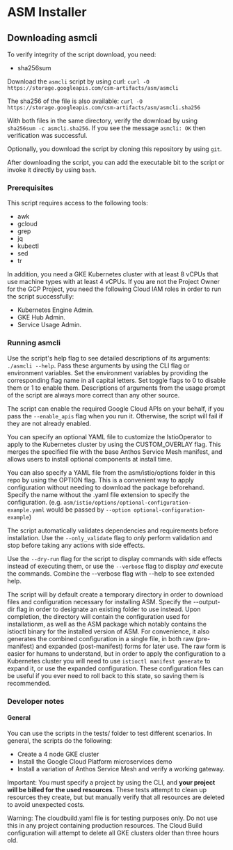 # ASM Installer

[Anthos Service Mesh]: https://cloud.google.com/anthos/service-mesh/

## Downloading asmcli

To verify integrity of the script download, you need:

- sha256sum

Download the `asmcli` script by using curl:
`curl -O https://storage.googleapis.com/csm-artifacts/asm/asmcli`

The sha256 of the file is also available:
`curl -O https://storage.googleapis.com/csm-artifacts/asm/asmcli.sha256`

With both files in the same directory, verify the download by using
`sha256sum -c asmcli.sha256`. If you see the message `asmcli: OK`
then verification was successful.

Optionally, you download the script by cloning this repository by using `git`.

After downloading the script, you can add the executable bit to the script or
invoke it directly by using `bash`.

### Prerequisites

This script requires access to the following tools:

- awk
- gcloud
- grep
- jq
- kubectl
- sed
- tr

In addition, you need a GKE Kubernetes cluster with at least 8 vCPUs that use
machine types with at least 4 vCPUs. If you are not the Project Owner for
the GCP Project, you need the following Cloud IAM roles in order to run the
script successfully:

- Kubernetes Engine Admin.
- GKE Hub Admin.
- Service Usage Admin.

### Running asmcli

Use the script's help flag to see detailed descriptions of its arguments:
`./asmcli --help`. Pass these arguments by using the CLI flag or
environment variables. Set the environment variables by providing the
corresponding flag name in all capital letters. Set toggle flags to 0 to
disable them or 1 to enable them. Descriptions of arguments from the usage
prompt of the script are always more correct than any other source.

The script can enable the required Google Cloud APIs on your behalf, if you
pass the `--enable_apis` flag when you run it. Otherwise, the script will fail
if they are not already enabled.

You can specify an optional YAML file to customize the IstioOperator to apply
to the Kubernetes cluster by using the CUSTOM\_OVERLAY flag. This merges the
specified file with the base Anthos Service Mesh manifest, and allows users to
install optional components at install time.

You can also specify a YAML file from the asm/istio/options folder in this
repo by using the OPTION flag. This is a convenient way to apply configuration
without needing to download the package beforehand. Specify the name without
the .yaml file extension to specify the configuration. (e.g.
`asm/istio/options/optional-configuration-example.yaml` would be passed by
`--option optional-configuration-example`)

The script automatically validates dependencies and requirements before
installation. Use the `--only_validate` flag to _only_ perform
validation and stop before taking any actions with side effects.

Use the `--dry-run` flag for the script to display commands with side effects
instead of executing them, or use the `--verbose` flag to display _and_ execute
the commands. Combine the --verbose flag with --help to see extended help.

The script will by default create a temporary directory in order to download
files and configuration necessary for installing ASM. Specify the --output-dir
flag in order to designate an existing folder to use instead. Upon completion,
the directory will contain the configuration used for installationm, as well as
the ASM package which notably contains the istioctl binary for the installed
version of ASM. For convenience, it also generates the combined configuration
in a single file, in both raw (pre-manifest) and expanded (post-manifest) forms
for later use. The raw form is easier for humans to understand, but in order
to apply the configuration to a Kubernetes cluster you will need to use
`istioctl manifest generate` to expand it, or use the expanded configuration.
These configuration files can be useful if you ever need to roll back to this
state, so saving them is recommended.

### Developer notes

#### General

You can use the scripts in the tests/ folder to test different scenarios. In
general, the scripts do the following:

- Create a 4 node GKE cluster
- Install the Google Cloud Platform microservices demo
- Install a variation of Anthos Service Mesh and verify a working gateway.

Important: You must specify a project by using the CLI, and **your project will be billed
for the used resources**. These tests attempt to clean up resources they create, but
but manually verify that all resources are deleted to avoid unexpected costs.

Warning: The cloudbuild.yaml file is for testing purposes only. Do not use this
in any project containing production resources. The Cloud Build configuration
will attempt to delete all GKE clusters older than three hours old.
